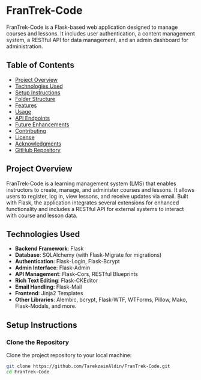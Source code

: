 # FranTrek-Code

FranTrek-Code is a Flask-based web application designed to manage courses and lessons. It includes user authentication, a content management system, a RESTful API for data management, and an admin dashboard for administration.

## Table of Contents
- [Project Overview](#project-overview)
- [Technologies Used](#technologies-used)
- [Setup Instructions](#setup-instructions)
- [Folder Structure](#folder-structure)
- [Features](#features)
- [Usage](#usage)
- [API Endpoints](#api-endpoints)
- [Future Enhancements](#future-enhancements)
- [Contributing](#contributing)
- [License](#license)
- [Acknowledgments](#acknowledgments)
- [GitHub Repository](#github-repository)

## Project Overview
FranTrek-Code is a learning management system (LMS) that enables instructors to create, manage, and administer courses and lessons. It allows users to register, log in, view lessons, and receive updates via email. Built with Flask, the application integrates several extensions for enhanced functionality and includes a RESTful API for external systems to interact with course and lesson data.

## Technologies Used
- **Backend Framework**: Flask
- **Database**: SQLAlchemy (with Flask-Migrate for migrations)
- **Authentication**: Flask-Login, Flask-Bcrypt
- **Admin Interface**: Flask-Admin
- **API Management**: Flask-Cors, RESTful Blueprints
- **Rich Text Editing**: Flask-CKEditor
- **Email Handling**: Flask-Mail
- **Frontend**: Jinja2 Templates
- **Other Libraries**: Alembic, bcrypt, Flask-WTF, WTForms, Pillow, Mako, Flask-Modals, and more.

## Setup Instructions

### Clone the Repository
Clone the project repository to your local machine:
```bash
git clone https://github.com/TarekzainAldin/FranTrek-Code.git
cd FranTrek-Code
```